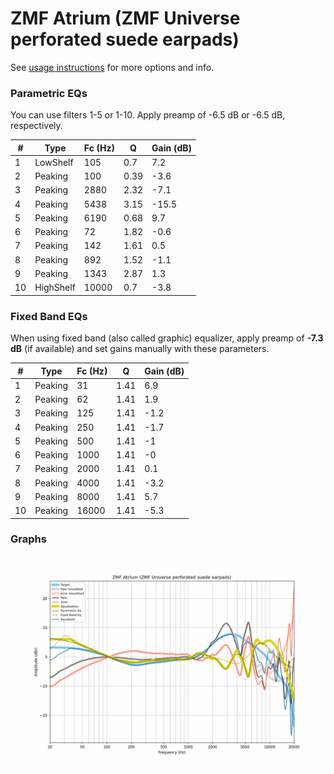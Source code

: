 # ZMF Atrium (ZMF Universe perforated suede earpads)
See [usage instructions](https://github.com/jaakkopasanen/AutoEq#usage) for more options and info.

### Parametric EQs
You can use filters 1-5 or 1-10. Apply preamp of -6.5 dB or -6.5 dB, respectively.

|   # | Type      |   Fc (Hz) |    Q |   Gain (dB) |
|-----|-----------|-----------|------|-------------|
|   1 | LowShelf  |       105 | 0.7  |         7.2 |
|   2 | Peaking   |       100 | 0.39 |        -3.6 |
|   3 | Peaking   |      2880 | 2.32 |        -7.1 |
|   4 | Peaking   |      5438 | 3.15 |       -15.5 |
|   5 | Peaking   |      6190 | 0.68 |         9.7 |
|   6 | Peaking   |        72 | 1.82 |        -0.6 |
|   7 | Peaking   |       142 | 1.61 |         0.5 |
|   8 | Peaking   |       892 | 1.52 |        -1.1 |
|   9 | Peaking   |      1343 | 2.87 |         1.3 |
|  10 | HighShelf |     10000 | 0.7  |        -3.8 |

### Fixed Band EQs
When using fixed band (also called graphic) equalizer, apply preamp of **-7.3 dB** (if available) and set gains manually with these parameters.

|   # | Type    |   Fc (Hz) |    Q |   Gain (dB) |
|-----|---------|-----------|------|-------------|
|   1 | Peaking |        31 | 1.41 |         6.9 |
|   2 | Peaking |        62 | 1.41 |         1.9 |
|   3 | Peaking |       125 | 1.41 |        -1.2 |
|   4 | Peaking |       250 | 1.41 |        -1.7 |
|   5 | Peaking |       500 | 1.41 |        -1   |
|   6 | Peaking |      1000 | 1.41 |        -0   |
|   7 | Peaking |      2000 | 1.41 |         0.1 |
|   8 | Peaking |      4000 | 1.41 |        -3.2 |
|   9 | Peaking |      8000 | 1.41 |         5.7 |
|  10 | Peaking |     16000 | 1.41 |        -5.3 |

### Graphs
![](./ZMF%20Atrium%20(ZMF%20Universe%20perforated%20suede%20earpads).png)
